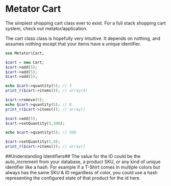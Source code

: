 Metator Cart
====

The simplest shopping cart class ever to exist. For a full stack shopping cart system, check out metator/application.

The cart class class is hopefully very intuitive. It depends on nothing, and assumes nothing except that your items have a unique identifier.

````php
use Metator\Cart;

$cart = new Cart;
$cart->add(5);
$cart->add(5);
$cart->add(5);

echo $cart->quantity(5); // 3
print_r($cart->items()); // array(5)

$cart->remove(5);
echo $cart->quantity(5); // 0
print_r($cart->items()); // array()

$cart->add(5);
$cart->setQuantity(5,500);

echo $cart->quantity(5); // 500

$cart->setQuantity(5,0);
print_r($cart->items()); // array()
````

##Understanding Identifiers##
The value for the ID could be the auto_increment from your database, a product SKU, or any kind of unique identifier like a hash. For example if a T-Shirt comes in multiple colors but always has the same SKU & ID regardless of color, you could use a hash representing the configured state of that product for the id here.
